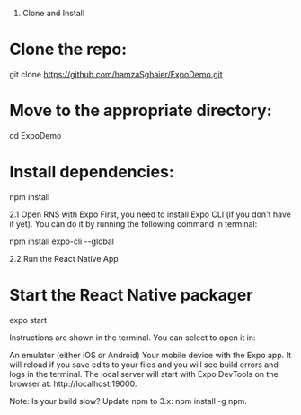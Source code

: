 1. Clone and Install
# Clone the repo:
git clone https://github.com/hamzaSghaier/ExpoDemo.git

# Move to the appropriate directory:
cd ExpoDemo

# Install dependencies:
npm install

2.1 Open RNS with Expo
First, you need to install Expo CLI (if you don't have it yet). You can do it by running the following command in terminal:

npm install expo-cli --global



2.2 Run the React Native App
# Start the React Native packager
expo start



Instructions are shown in the terminal. You can select to open it in:

An emulator (either iOS or Android)
Your mobile device with the Expo app. It will reload if you save edits to your files and you will see build errors and logs in the terminal.
The local server will start with Expo DevTools on the browser at: http://localhost:19000.

Note: Is your build slow? Update npm to 3.x: npm install -g npm.